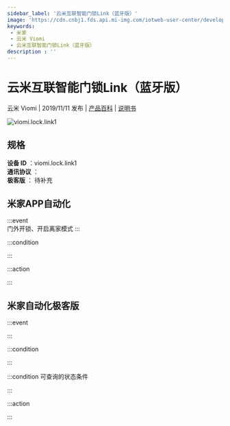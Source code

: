 ```yaml
---
sidebar_label: '云米互联智能门锁Link（蓝牙版）'
image: 'https://cdn.cnbj1.fds.api.mi-img.com/iotweb-user-center/developer_1679047614196qC9Ll507.png?GalaxyAccessKeyId=AKVGLQWBOVIRQ3XLEW&Expires=9223372036854775807&Signature=BPuA/1qiL7MISUYj/50HLnH2ZVI='
keywords: 
 - 米家
 - 云米 Viomi
 - 云米互联智能门锁Link（蓝牙版）
description : ''
---
```

# 云米互联智能门锁Link（蓝牙版）

云米 Viomi | 2019/11/11 发布 | [产品百科](https://home.mi.com/webapp/content/baike/product/index.html?model=viomi.lock.link1/) | [说明书](https://home.mi.com/views/introduction.html?model=viomi.lock.link1&region=cn)

![viomi.lock.link1](https://cdn.cnbj1.fds.api.mi-img.com/iotweb-user-center/developer_1679047614196qC9Ll507.png?GalaxyAccessKeyId=AKVGLQWBOVIRQ3XLEW&Expires=9223372036854775807&Signature=BPuA/1qiL7MISUYj/50HLnH2ZVI=)

## 规格  
> 
**设备 ID** ：viomi.lock.link1  
**通讯协议** ：  
**极客版**  ： 待补充 


## 米家APP自动化  

:::event  
门外开锁、开启离家模式
:::

:::condition  

:::

:::action   

:::

## 米家自动化极客版  

:::event  

:::

:::condition  

:::

:::condition 可查询的状态条件  

:::

:::action  

:::

        

